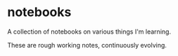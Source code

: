 # notebooks

A collection of notebooks on various things I'm learning.

These are rough working notes, continuously evolving.
